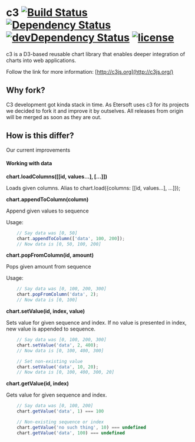 c3 [![Build Status](https://travis-ci.org/masayuki0812/c3.svg?branch=master)](https://travis-ci.org/masayuki0812/c3) [![Dependency Status](https://david-dm.org/masayuki0812/c3.svg)](https://david-dm.org/masayuki0812/c3) [![devDependency Status](https://david-dm.org/masayuki0812/c3/dev-status.svg)](https://david-dm.org/masayuki0812/c3#info=devDependencies) [![license](http://img.shields.io/badge/license-MIT-brightgreen.svg?style=flat)](https://github.com/masayuki0812/c3/blob/master/LICENSE)
==


c3 is a D3-based reusable chart library that enables deeper integration of charts into web applications.

Follow the link for more information: [http://c3js.org](http://c3js.org/)

## Why fork?
C3 development got kinda stack in time. As Etersoft uses c3 for its projects we decided to fork it and improve it by outselves. All releases from origin will be merged as soon as they are out.

## How is this differ?

Our current improvements

#### Working with data

**chart.loadColumns([[id, values...], [...]])**

Loads given columns. Alias to chart.load({columns: [[id, values...], ...]});

**chart.appendToColumn(column)**

Append given values to sequence

Usage:
```js
    // Say data was [0, 50]
    chart.appendToColumn(['data', 100, 200]);
    // Now data is [0, 50, 100, 200]
```

**chart.popFromColumn(id, amount)**

Pops given amount from sequence

Usage:
```js
    // Say data was [0, 100, 200, 300]
    chart.popFromColumn('data', 2);
    // Now data is [0, 100]
```

**chart.setValue(id, index, value)**

Sets value for given sequence and index. If no value is presented in index, new value is appended to sequence.
```js
    // Say data was [0, 100, 200, 300]
    chart.setValue('data', 2, 400);
    // Now data is [0, 100, 400, 300]

    // Set non-existing value
    chart.setValue('data', 10, 20);
    // Now data is [0, 100, 400, 300, 20]
```

**chart.getValue(id, index)**

Gets value for given sequence and index.
```js
    // Say data was [0, 100, 200]
    chart.getValue('data', 1) === 100

    // Non-existing sequence or index
    chart.getValue('no such thing', 10) === undefined
    chart.getValue('data', 100) === undefined
```
